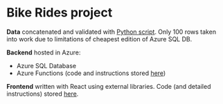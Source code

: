 # Bike Rides project
**Data** concatenated and validated with [Python script](https://github.com/YuliaKokorieva/bikes-project/blob/master/Data/data_validation.py). Only 100 rows taken into work due to limitations of cheapest edition of Azure SQL DB.  

**Backend** hosted in Azure:

 - Azure SQL Database
 - Azure Functions (code and instructions stored [here](https://github.com/YuliaKokorieva/bikes-project/tree/master/AzureFunctions))

**Frontend** written with React using external libraries.
Code (and detailed instructions) stored [here](https://github.com/YuliaKokorieva/bikes-project/tree/master/BikeRidesFront).
